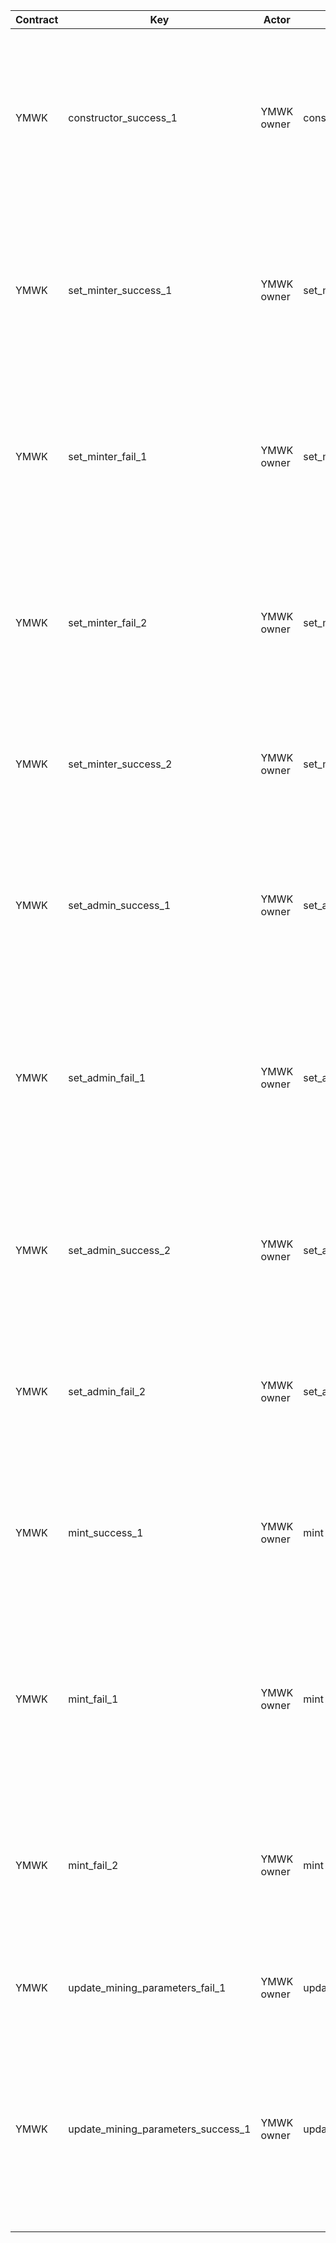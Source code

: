 | Contract | Key                                | Actor      | Feature                  | Category | Perspective                                                                    | Prerequisite                                                                                                                                | Procedure                                                                                                                                                                | Inputs                                                                       | Expected behavior                                                                                                                                                                                                                                                                                                                            |
|----------|------------------------------------|------------|--------------------------|----------|--------------------------------------------------------------------------------|---------------------------------------------------------------------------------------------------------------------------------------------|--------------------------------------------------------------------------------------------------------------------------------------------------------------------------|------------------------------------------------------------------------------|----------------------------------------------------------------------------------------------------------------------------------------------------------------------------------------------------------------------------------------------------------------------------------------------------------------------------------------------|
| YMWK     | constructor_success_1              | YMWK owner | constructor              | Normal   | Initial settings                                                               |                                                                                                                                             | 1. Deploy YMWK.<br/>2. Call the YMWK deployer's balance, name(), symbol(), decimals(), totalSupply(), mining_epoch(), start_epoch_time(), and rate() respectively.       |                                                                              | 1. The return value in step 2 should be as follows:<br/>Deployer's YMWK balance: 450,000,000 * 1e18<br/>name: Yamawake DAO Token<br/>symbol: YMWK<br/>decimals: 18<br/>totalSupply: 450,000,000 * 1e18<br/>mining_epoch: -1<br/>start_epoch_time: Latest block time + YEAR - YEAR<br/>rate: 0                                                |
| YMWK     | set_minter_success_1               | YMWK owner | set_minter               | Normal   | Minter settings                                                                | 1. YMWK token has been deployed.<br/>2. There is an owner address for the YMWK token.<br/>3. There is an arbitrary address addr1.           | 1. Call set_minter from the owner.<br/>2. Call minter().                                                                                                                 | 1. addr1                                                                     | addr1 is returned in step 2.                                                                                                                                                                                                                                                                                                                 |
| YMWK     | set_minter_fail_1                  | YMWK owner | set_minter               | Abnormal | Setting Minter from someone other than the Owner                               | 1. YMWK token has been deployed.<br/>2. There is an Owner address for the YMWK token.<br/>3. There is an arbitrary address addr1.           | 1. Call set_minter from addr1                                                                                                                                            | 1. addr1                                                                     | 1. The transaction reverts.                                                                                                                                                                                                                                                                                                                  |
| YMWK     | set_minter_fail_2                  | YMWK owner | set_minter               | Abnormal | Setting of Minter when Minter is already set                                   | 1. YMWK token has been deployed.<br/>2. There is an Owner address for the YMWK token.<br/>3. There is an arbitrary address addr1.           | 1. Call set_minter from the owner.<br/>2. Call set_minter from the owner.                                                                                                | 1. addr1<br/>2. addr1                                                        | Transaction reverts in step 2.                                                                                                                                                                                                                                                                                                               |
| YMWK     | set_minter_success_2               | YMWK owner | set_minter               | Normal   | Set the zero address to Minter.                                                | 1. YMWK token has been deployed.<br/>2. There is an Owner address for the YMWK token.                                                       | 1. Call set_minter from the owner.<br/>2. Call minter().                                                                                                                 | 1. Zero address                                                              | Step 2 should return a zero address.                                                                                                                                                                                                                                                                                                         |
| YMWK     | set_admin_success_1                | YMWK owner | set_admin                | Normal   | Admin settings                                                                 | 1. YMWK token has been deployed.<br/>2. There is an owner address for the YMWK token.<br/>3. There is an arbitrary address addr1.           | 1. Call set_admin from the owner.<br/>2. Call admin().                                                                                                                   | 1. addr1                                                                     | addr1 is returned in step 2.                                                                                                                                                                                                                                                                                                                 |
| YMWK     | set_admin_fail_1                   | YMWK owner | set_admin                | Abnormal | Admin settings from anyone other than the Owner                                | 1. YMWK token has been deployed.<br/>2. There is an Owner address for the YMWK token.<br/>3. There are arbitrary addresses addr1 and addr2. | Call set_admin from addr1.                                                                                                                                               | 1. addr1                                                                     | 1. The transaction reverts.                                                                                                                                                                                                                                                                                                                  |
| YMWK     | set_admin_success_2                | YMWK owner | set_admin                | Normal   | Setting for Admin when it is already configured                                | 1. YMWK token has been deployed.<br/>2. There is an Owner address for the YMWK token.<br/>3. There is an arbitrary address addr1.           | 1. Call set_admin from owner.<br/>2. Call set_admin from addr1.<br/>3. Call admin().                                                                                     | 1. address 1<br/>2. address 2                                                | addr2 is returned in step 3.                                                                                                                                                                                                                                                                                                                 |
| YMWK     | set_admin_fail_2                   | YMWK owner | set_admin                | Abnormal | Set the zero address to Admin.                                                 | 1. YMWK token has been deployed.<br/>2. There is an Owner address for the YMWK token.                                                       | 1. Call set_admin from the owner.<br/>2. Call admin().                                                                                                                   | 1. Zero address                                                              | Step 2 should return a zero address.                                                                                                                                                                                                                                                                                                         |
| YMWK     | mint_success_1                     | YMWK owner | mint                     | Normal   | Mint from Minter                                                               | 1. YMWK token has been deployed.<br/>2. Minter has been set for YMWK token.<br/>3. There is an arbitrary address addr1.                     | 1. Call mint from minter                                                                                                                                                 | _to: addr1<br/>_value: 1 * 1e18                                              | 1. The YMWK balance of addr1 is 1 * 1e18.                                                                                                                                                                                                                                                                                                    |
| YMWK     | mint_fail_1                        | YMWK owner | mint                     | Abnormal | Mint from outside of Minter                                                    | 1. YMWK token has been deployed.<br/>2. Minter has been set for YMWK token.<br/>3. There is an arbitrary address addr1.                     | 1. Calling mint from outside of minter                                                                                                                                   | _to: addr1<br/>_value: 1 * 1e18                                              | 1. The transaction reverts.                                                                                                                                                                                                                                                                                                                  |
| YMWK     | mint_fail_2                        | YMWK owner | mint                     | Abnormal | Mint to zero address                                                           | 1. YMWK token has been deployed.<br/>2. Minter has been set for YMWK token.<br/>3. There is an arbitrary address addr1.                     | 1. Call mint from minter                                                                                                                                                 | _to: Zero address<br/>_value: 1 * 1e18                                       | 1. The transaction reverts.                                                                                                                                                                                                                                                                                                                  |
| YMWK     | update_mining_parameters_fail_1    | YMWK owner | update_mining_parameters | Abnormal | update_mining_parameters before the specified start date and time of inflation | 1. YMWK token has been deployed within 1 year.                                                                                              | 1. Call update_mining_parameters().<br/>2. Call update_mining_parameters() after one year has passed.                                                                    |                                                                              | 1. The transaction should revert in step 1.<br/>2. The transaction should not revert in step 2.                                                                                                                                                                                                                                              |
| YMWK     | update_mining_parameters_success_1 | YMWK owner | update_mining_parameters | Normal   | Supply quantity until the 235th year                                           | 1. YMWK token has been deployed.<br/>2. There is an arbitrary address addr1.                                                                | 1. Call update_mining_parameters() every year and let 256 years pass.<br/>2. Call rate() each year.<br/>3. Call available_supply().<br/>4. Call mintable_in_timeframe(). | 4.<br/>start: timestamp of the first year<br/>end: timestamp 256 years later | 1. In step 2, the rate for the first year is 1744038559107052257.<br/>2. In step 2, for the second year onwards, the rate decreases by multiplying (10*18 / 1111111111111111111).<br/>2. In step 3, the rate is between 999999999 * 1e18 and 1000000000 * 1e18.<br/>3. In step 4, the rate is between 549999820 * 1e18 and 549999823 * 1e18. |